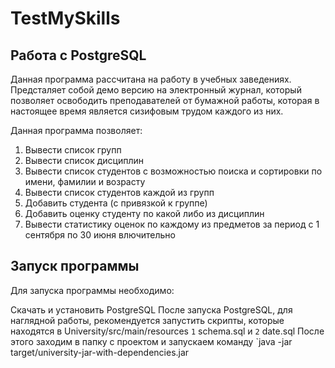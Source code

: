 # TestMySkills

## Работа с PostgreSQL

Данная программа рассчитана на работу в учебных заведениях.
Предсталяет собой демо версию на электронный журнал, который позволяет освободить преподавателей от бумажной работы, которая в настоящее время является сизифовым трудом каждого из них.

Данная программа позволяет:

1) Вывести список групп
2) Вывести список дисциплин
3) Вывести список студентов с возможностью поиска и сортировки по имени, фамилии и возрасту
4) Вывести список студентов каждой из групп
5) Добавить студента (с привязкой к группе)
6) Добавить оценку студенту по какой либо из дисциплин
7) Вывести статистику оценок по каждому из предметов за период с 1 сентября по 30 июня влючительно

## Запуск программы

Для запуска программы необходимо:

Скачать и установить PostgreSQL
После запуска PostgreSQL, для наглядной работы, рекомендуется запустить скрипты, которые находятся в University/src/main/resources `1` schema.sql и `2` date.sql
После этого заходим в папку с проектом и запускаем команду `java -jar target/university-jar-with-dependencies.jar
